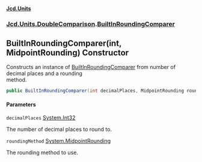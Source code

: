#### [Jcd.Units](index.md 'index')
### [Jcd.Units.DoubleComparison](Jcd.Units.DoubleComparison.md 'Jcd.Units.DoubleComparison').[BuiltInRoundingComparer](BuiltInRoundingComparer.md 'Jcd.Units.DoubleComparison.BuiltInRoundingComparer')

## BuiltInRoundingComparer(int, MidpointRounding) Constructor

Constructs an instance of [BuiltInRoundingComparer](BuiltInRoundingComparer.md 'Jcd.Units.DoubleComparison.BuiltInRoundingComparer') from number of decimal places and a rounding  
method.

```csharp
public BuiltInRoundingComparer(int decimalPlaces, MidpointRounding roundingMethod=0);
```
#### Parameters

<a name='Jcd.Units.DoubleComparison.BuiltInRoundingComparer.BuiltInRoundingComparer(int,MidpointRounding).decimalPlaces'></a>

`decimalPlaces` [System.Int32](https://docs.microsoft.com/en-us/dotnet/api/System.Int32 'System.Int32')

The number of decimal places to round to.

<a name='Jcd.Units.DoubleComparison.BuiltInRoundingComparer.BuiltInRoundingComparer(int,MidpointRounding).roundingMethod'></a>

`roundingMethod` [System.MidpointRounding](https://docs.microsoft.com/en-us/dotnet/api/System.MidpointRounding 'System.MidpointRounding')

The rounding method to use.